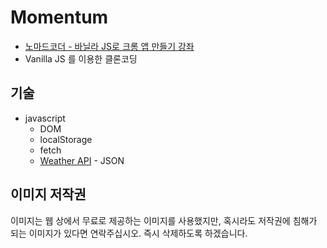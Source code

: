 # Momentum
- [노마드코더 - 바닐라 JS로 크롬 앱 만들기 강좌](https://nomadcoders.co/javascript-for-beginners/lobby)
- Vanilla JS 를 이용한 클론코딩

## 기술
- javascript
  - DOM
  - localStorage
  - fetch
  - [Weather API](https://openweathermap.org/) - JSON

## 이미지 저작권
이미지는 웹 상에서 무료로 제공하는 이미지를 사용했지만, 혹시라도 저작권에 침해가 되는 이미지가 있다면 연락주십시오.
즉시 삭제하도록 하겠습니다.
